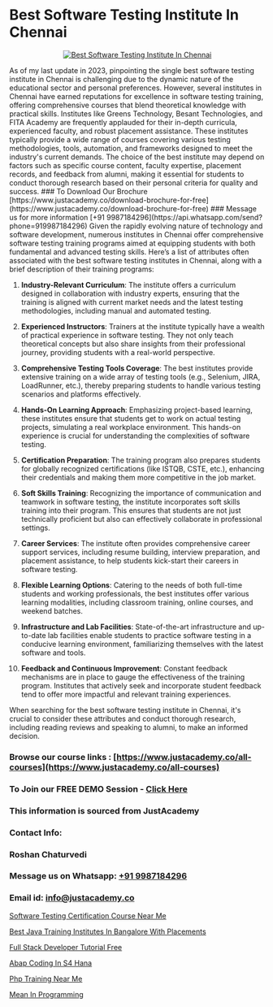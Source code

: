 # Best Software Testing Institute In Chennai

<p align="center">
  <a href="https://justacademy.co/program-detail/software-testing">
    <img src="https://justacademy.co/storage2/program_images/1704700438.webp" alt="Best Software Testing Institute In Chennai">
  </a>
</p>
As of my last update in 2023, pinpointing the single best software testing institute in Chennai is challenging due to the dynamic nature of the educational sector and personal preferences. However, several institutes in Chennai have earned reputations for excellence in software testing training, offering comprehensive courses that blend theoretical knowledge with practical skills. Institutes like Greens Technology, Besant Technologies, and FITA Academy are frequently applauded for their in-depth curricula, experienced faculty, and robust placement assistance. These institutes typically provide a wide range of courses covering various testing methodologies, tools, automation, and frameworks designed to meet the industry's current demands. The choice of the best institute may depend on factors such as specific course content, faculty expertise, placement records, and feedback from alumni, making it essential for students to conduct thorough research based on their personal criteria for quality and success.
### To Download Our Brochure [https://www.justacademy.co/download-brochure-for-free](https://www.justacademy.co/download-brochure-for-free)
### Message us for more information [+91 9987184296](https://api.whatsapp.com/send?phone=919987184296)
Given the rapidly evolving nature of technology and software development, numerous institutes in Chennai offer comprehensive software testing training programs aimed at equipping students with both fundamental and advanced testing skills. Here’s a list of attributes often associated with the best software testing institutes in Chennai, along with a brief description of their training programs:

1) **Industry-Relevant Curriculum**: The institute offers a curriculum designed in collaboration with industry experts, ensuring that the training is aligned with current market needs and the latest testing methodologies, including manual and automated testing.

2) **Experienced Instructors**: Trainers at the institute typically have a wealth of practical experience in software testing. They not only teach theoretical concepts but also share insights from their professional journey, providing students with a real-world perspective.

3) **Comprehensive Testing Tools Coverage**: The best institutes provide extensive training on a wide array of testing tools (e.g., Selenium, JIRA, LoadRunner, etc.), thereby preparing students to handle various testing scenarios and platforms effectively.

4) **Hands-On Learning Approach**: Emphasizing project-based learning, these institutes ensure that students get to work on actual testing projects, simulating a real workplace environment. This hands-on experience is crucial for understanding the complexities of software testing.

5) **Certification Preparation**: The training program also prepares students for globally recognized certifications (like ISTQB, CSTE, etc.), enhancing their credentials and making them more competitive in the job market.

6) **Soft Skills Training**: Recognizing the importance of communication and teamwork in software testing, the institute incorporates soft skills training into their program. This ensures that students are not just technically proficient but also can effectively collaborate in professional settings.

7) **Career Services**: The institute often provides comprehensive career support services, including resume building, interview preparation, and placement assistance, to help students kick-start their careers in software testing.

8) **Flexible Learning Options**: Catering to the needs of both full-time students and working professionals, the best institutes offer various learning modalities, including classroom training, online courses, and weekend batches.

9) **Infrastructure and Lab Facilities**: State-of-the-art infrastructure and up-to-date lab facilities enable students to practice software testing in a conducive learning environment, familiarizing themselves with the latest software and tools.

10) **Feedback and Continuous Improvement**: Constant feedback mechanisms are in place to gauge the effectiveness of the training program. Institutes that actively seek and incorporate student feedback tend to offer more impactful and relevant training experiences.

When searching for the best software testing institute in Chennai, it's crucial to consider these attributes and conduct thorough research, including reading reviews and speaking to alumni, to make an informed decision.

### Browse our course links : [https://www.justacademy.co/all-courses](https://www.justacademy.co/all-courses) 
### To Join our FREE DEMO Session - [Click Here](https://www.justacademy.co/register-for-course-demo)


### This information is sourced from JustAcademy
### Contact Info:
### Roshan Chaturvedi
### Message us on Whatsapp: [+91 9987184296](https://api.whatsapp.com/send?phone=919987184296)
### Email id: [info@justacademy.co](mailto:info@justacademy.co)
                
[Software Testing Certification Course Near Me](https://www.linkedin.com/pulse/software-testing-certification-course-near-me-justacademy-thane-uegbc?trackingId=5WMnTWzqZWCuEgo1ld8Ekg%3D%3D&lipi=urn%3Ali%3Apage%3Ad_flagship3_company_admin%3B8x4oZRFoSmO4CZ5ThOfedg%3D%3D)

[Best Java Training Institutes In Bangalore With Placements](https://www.linkedin.com/pulse/best-java-training-institutes-bangalore-placements-justacademy-1iz3e?trackingId=2bZ3AdNESWObHr03PgOYuQ%3D%3D&lipi=urn%3Ali%3Apage%3Ad_flagship3_company_admin%3BxUP8vDI1SK6JTwycAY2syQ%3D%3D)

[Full Stack Developer Tutorial Free](https://medium.com/@AkashSingh2052/full-stack-developer-tutorial-free-b0b2ffe13cac)

[Abap Coding In S4 Hana](https://medium.com/@mistersumit961/abap-coding-in-s4-hana-2710b4999dfd)

[Php Training Near Me](https://justacademyin.github.io/justacademy/php-training-near-me)

[Mean In Programming](https://justacademyin.github.io/justacademy/mean-in-programming)

